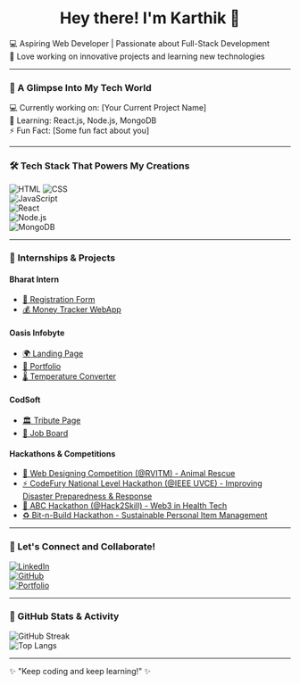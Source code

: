 <h1 align="center"> Hey there! I'm Karthik 👋 </h1>

💻 Aspiring Web Developer | Passionate about Full-Stack Development  
🚀 Love working on innovative projects and learning new technologies  

---

### 🌟 A Glimpse Into My Tech World
💻 Currently working on: [Your Current Project Name]  
📖 Learning: React.js, Node.js, MongoDB  
⚡ Fun Fact: [Some fun fact about you]  

---

### 🛠️ Tech Stack That Powers My Creations
![HTML](https://img.shields.io/badge/-HTML5-orange?style=flat&logo=html5) 
![CSS](https://img.shields.io/badge/-CSS3-blue?style=flat&logo=css3)  
![JavaScript](https://img.shields.io/badge/-JavaScript-yellow?style=flat&logo=javascript)  
![React](https://img.shields.io/badge/-React-blue?style=flat&logo=react)  
![Node.js](https://img.shields.io/badge/-Node.js-green?style=flat&logo=node.js)  
![MongoDB](https://img.shields.io/badge/-MongoDB-lightgreen?style=flat&logo=mongodb)  

---

### 📌 **Internships & Projects**
#### **Bharat Intern**
- [📝 Registration Form](https://github.com/karbhat74/Registration-Form.git)
- [💰 Money Tracker WebApp](https://github.com/karbhat74/Money-Tracker-WebApp.git)

#### **Oasis Infobyte**
- [🌍 Landing Page](https://github.com/karbhat74/Landing-Page.git)
- [👤 Portfolio](https://github.com/karbhat74/Portfolio.git)
- [🌡️ Temperature Converter](https://github.com/karbhat74/Temperature-Converter.git)

#### **CodSoft**
- [🏛 Tribute Page](https://github.com/karbhat74/Tribute-Page.git)
- [💼 Job Board](https://github.com/karbhat74/Job-Board.git)

#### **Hackathons & Competitions**
- [🐾 Web Designing Competition (@RVITM) - Animal Rescue](https://github.com/karbhat74/Animal-Rescue.git)
- [⚡ CodeFury National Level Hackathon (@IEEE UVCE) - Improving Disaster Preparedness & Response](https://github.com/karbhat74/CodeFury)
- [🏥 ABC Hackathon (@Hack2Skill) - Web3 in Health Tech](https://github.com/karbhat74/Web3-Health-Tech)
- [♻️ Bit-n-Build Hackathon - Sustainable Personal Item Management](https://github.com/karbhat74/Bit-n-Build)

---

### 📢 Let's Connect and Collaborate!  
[![LinkedIn](https://img.shields.io/badge/-LinkedIn-blue?style=flat&logo=linkedin)](https://www.linkedin.com/in/karbhat74/)  
[![GitHub](https://img.shields.io/badge/-GitHub-black?style=flat&logo=github)](https://github.com/karbhat74)  
[![Portfolio](https://img.shields.io/badge/-Portfolio-red?style=flat&logo=website)](https://karbhat74.com)  

---

### 🚀 GitHub Stats & Activity  
![GitHub Streak](https://streak-stats.demolab.com?user=your-username&theme=radical&hide_border=true)  
![Top Langs](https://github-readme-stats.vercel.app/api/top-langs/?username=your-username&layout=compact&theme=radical)  

---

✨ "Keep coding and keep learning!" ✨


